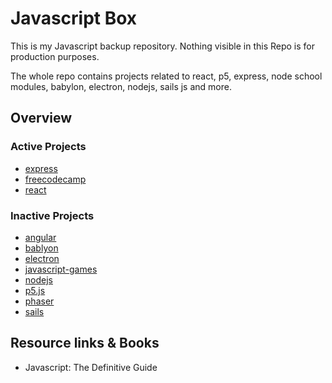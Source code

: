 # Javascript Box

This is my Javascript backup repository. Nothing visible in this Repo is for production purposes.

The whole repo contains projects related to react, p5, express, node school modules, babylon, electron, nodejs, sails js and more.

## Overview

### Active Projects
- [express](express/Readme.md)
- [freecodecamp](free_code_camp/README.md)
- [react](react/README.md)

### Inactive Projects

- [angular](angular/README.md)
- [bablyon](babylon/README.md)
- [electron](electron/README.md)
- [javascript-games](javascript_games/README.md)
- [nodejs](nodejs/README.md)
- [p5.js](p5/README.md)
- [phaser](phaser/README.md)
- [sails](sails/README.md)

## Resource links & Books

- Javascript: The Definitive Guide
